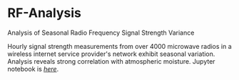 # RF-Analysis
Analysis of Seasonal Radio Frequency Signal Strength Variance

Hourly signal strength measurements from over 4000 microwave radios in a wireless internet service provider's network
exhibit seasonal variation. Analysis reveals strong correlation with atmospheric moisture. Jupyter notebook is [*here*](https://github.com/mclarknc/RF-Analysis/blob/master/RF%20Analysis.ipynb).
